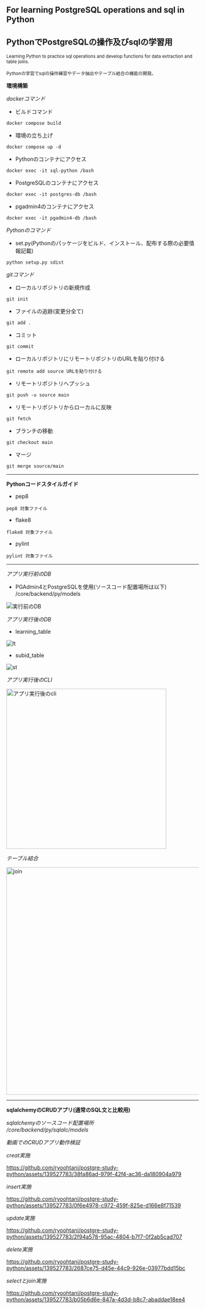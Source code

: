 ## For learning PostgreSQL operations and sql in Python
## PythonでPostgreSQLの操作及びsqlの学習用

<sub> Learning Python to practice sql operations and develop functions for data extraction and table joins. </sub>

<sub> Pythonの学習でsqlの操作練習やデータ抽出やテーブル結合の機能の開発。 </sub>

**環境構築**

*dockerコマンド*

* ビルドコマンド
```
docker compose build
```
* 環境の立ち上げ
```
docker compose up -d
```
* Pythonのコンテナにアクセス
```
docker exec -it sql-python /bash
```

* PostgreSQLのコンテナにアクセス
```
docker exec -it postgres-db /bash  
```

* pgadmin4のコンテナにアクセス
```
docker exec -it pgadmin4-db /bash  
```

*Pythonのコマンド*

* set.py(Pythonのパッケージをビルド、インストール、配布する際の必要情報記載)
```
python setup.py sdist
```

*gitコマンド*

* ローカルリポジトリの新規作成
```
git init
```

* ファイルの追跡(変更分全て)
```
git add .
```

* コミット
```
git commit
```

* ローカルリポジトリにリモートリポジトリのURLを貼り付ける
```
git remote add source URLを貼り付ける
```

* リモートリポジトリへプッシュ
```
git push -u source main
```

* リモートリポジトリからローカルに反映
```
git fetch
```

* ブランチの移動
```
git checkout main
```

* マージ
```
git merge source/main
```

---

**Pythonコードスタイルガイド**
* pep8
```
pep8 対象ファイル
```

* flake8
```
flake8 対象ファイル
```

* pylint
```
pylint 対象ファイル
```
---
*アプリ実行前のDB*
* PGAdmin4とPostgreSQLを使用(ソースコード配置場所は以下)\
/core/backend/py/models

![実行前のDB](https://github.com/ryoohtani/postgre-study-python/assets/139527783/e2b5465e-2097-46b1-94e4-73f9507852b4)

*アプリ実行後のDB*
* learning_table

![lt](https://github.com/ryoohtani/postgre-study-python/assets/139527783/c4ca9b52-698e-4fc8-8e9d-1f9f31e137bf)

* subid_table

![st](https://github.com/ryoohtani/postgre-study-python/assets/139527783/8c154999-3309-4164-978f-4785cccbaf0e)

*アプリ実行後のCLI*

<img width="419" alt="アプリ実行後のcli" src="https://github.com/ryoohtani/postgre-study-python/assets/139527783/947bd175-e69e-435a-a90e-4122e5e59032">

*テーブル結合*

<img width="595" alt="join" src="https://github.com/ryoohtani/postgre-study-python/assets/139527783/3181ce67-a5f8-473a-93bf-65a5a5a34350">

---
**sqlalchemyのCRUDアプリ(通常のSQL文と比較用)**

*sqlalchemyのソースコード配置場所\
/core/backend/py/sqlalc/models*

*動画でのCRUDアプリ動作検証*

*creat実施*

https://github.com/ryoohtani/postgre-study-python/assets/139527783/38fa86ad-979f-42f4-ac36-da180904a979

*insert実施*

https://github.com/ryoohtani/postgre-study-python/assets/139527783/0f6e4978-c972-459f-825e-d166e8f71539

*update実施*

https://github.com/ryoohtani/postgre-study-python/assets/139527783/2f94a578-95ac-4804-b7f7-0f2ab5cad707

*delete実施*

https://github.com/ryoohtani/postgre-study-python/assets/139527783/2687ce75-d45e-44c9-926e-03977bdd15bc

*selectとjoin実施*

https://github.com/ryoohtani/postgre-study-python/assets/139527783/b05b6d6e-847a-4d3d-b8c7-abaddae18ee4
